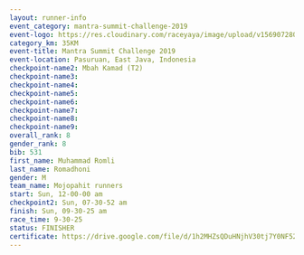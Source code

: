 ```yaml
---
layout: runner-info 
event_category: mantra-summit-challenge-2019 
event-logo: https://res.cloudinary.com/raceyaya/image/upload/v1569072809/logo/mantra-image_segrbx.jpg
category_km: 35KM 
event-title: Mantra Summit Challenge 2019 
event-location: Pasuruan, East Java, Indonesia 
checkpoint-name2: Mbah Kamad (T2) 
checkpoint-name3: 
checkpoint-name4: 
checkpoint-name5: 
checkpoint-name6: 
checkpoint-name7: 
checkpoint-name8: 
checkpoint-name9: 
overall_rank: 8
gender_rank: 8
bib: 531
first_name: Muhammad Romli
last_name: Romadhoni
gender: M
team_name: Mojopahit runners
start: Sun, 12-00-00 am
checkpoint2: Sun, 07-30-52 am
finish: Sun, 09-30-25 am
race_time: 9-30-25
status: FINISHER
certificate: https://drive.google.com/file/d/1h2MHZsQDuHNjhV30tj7Y0NF52MI9iaXQ/view?usp=sharing
---
```

